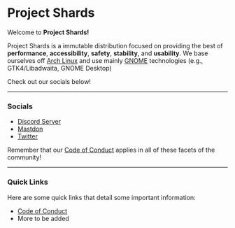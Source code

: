 # Project Shards

Welcome to **Project Shards!**

Project Shards is a immutable distribution focused on providing the best of **performance**, **accessibility**, **safety**, **stability**, and **usability**. We base ourselves off [Arch Linux](https://archlinux.org) and use mainly [GNOME](https://gnome.org) technologies (e.g., GTK4/Libadwaita, GNOME Desktop)

Check out our socials below!

---

### Socials
- [Discord Server](https://discord.gg/u9McaXUq2t)
- [Mastdon](https://fosstodon.org/@shards)
- [Twitter](https://twitter.com/ProjectShards)

Remember that our [Code of Conduct](CODE_OF_CONDUCT.md) applies in all of these facets of the community!

---

### Quick Links

Here are some quick links that detail some important information:

- [Code of Conduct](CODE_OF_CONDUCT.md)
- More to be added
